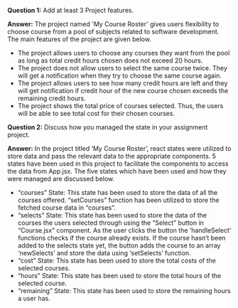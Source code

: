 **Question 1:** Add at least 3 Project features.

**Answer:** The project named 'My Course Roster' gives users flexibility to choose course from a pool of subjects related to software development. The main features of the project are given below.

- The project allows users to choose any courses they want from the pool as long as total credit hours chosen does not exceed 20 hours. 
- The project does not allow users to select the same course twice. They will get a notification when they try to choose the same course again. 
- The project allows users to see how many credit hours are left and they will get notification if credit hour of the new course chosen exceeds the remaining credit hours. 
- The project shows the total price of courses selected. Thus, the users will be able to see total cost for their chosen courses. 

**Question 2:** Discuss how you managed the state in your assignment project.

**Answer:** In the project titled ‘My Course Roster’, react states were utilized to store data and pass the relevant data to the appropriate components. 5 states have been used in this project to facilitate the components to access the data from App.jsx. The five states which have been used and how they were managed are discussed below.

- “courses” State: This state has been used to store the data of all the courses offered. “setCourses” function has been utilized to store the fetched course data in “courses”.
- “selects” State: This state has been used to store the data of the courses the users selected through using the “Select” button in “Course.jsx” component. As the user clicks the button the ‘handleSelect’ functions checks if the course already exists. If the course hasn’t been added to the selects state yet, the button adds the course to an array ‘newSelects’ and store the data using ‘setSelects’ function. 
- “cost” State: This state has been used to store the total costs of the selected courses.
- “hours” State: This state has been used to store the total hours of the selected course.
- “remaining” State: This state has been used to store the remaining hours a user has. 
